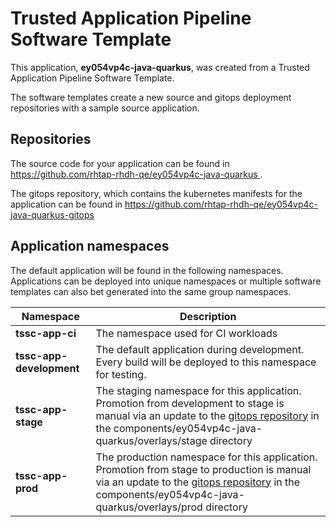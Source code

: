 # Trusted Application Pipeline Software Template

This application, **ey054vp4c-java-quarkus**, was created from a Trusted Application Pipeline Software Template.

The software templates create a new source and gitops deployment repositories with a sample source application. 

## Repositories

The source code for your application can be found in [https://github.com/rhtap-rhdh-qe/ey054vp4c-java-quarkus ](https://github.com/rhtap-rhdh-qe/ey054vp4c-java-quarkus ).
 
The gitops repository, which contains the kubernetes manifests for the application can be found in 
[https://github.com/rhtap-rhdh-qe/ey054vp4c-java-quarkus-gitops ](https://github.com/rhtap-rhdh-qe/ey054vp4c-java-quarkus-gitops ) 

## Application namespaces 

The default application will be found in the following namespaces. Applications can be deployed into unique namespaces or multiple software templates can also bet generated into the same group namespaces.  

|  Namespace   |  Description   |  
| -------- | -------- |
| **tssc-app-ci** | The namespace used for CI workloads |
| **tssc-app-development** | The default application during development. Every build will be deployed to this namespace for testing. |
| **tssc-app-stage** | The staging namespace for this application. Promotion from development to stage is manual via an update to the [gitops repository](https://github.com/rhtap-rhdh-qe/ey054vp4c-java-quarkus-gitops ) in the components/ey054vp4c-java-quarkus/overlays/stage directory |
| **tssc-app-prod** | The production namespace for this application. Promotion from stage to production is manual via an update to the [gitops repository](https://github.com/rhtap-rhdh-qe/ey054vp4c-java-quarkus-gitops ) in the components/ey054vp4c-java-quarkus/overlays/prod directory |